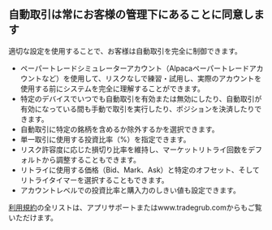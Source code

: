 ## 自動取引は常にお客様の管理下にあることに同意します

適切な設定を使用することで、お客様は自動取引を完全に制御できます。
- ペーパートレードシミュレーターアカウント（Alpacaペーパートレードアカウントなど）を使用して、リスクなしで練習・試用し、実際のアカウントを使用する前にシステムを完全に理解することができます。
- 特定のデバイスでいつでも自動取引を有効または無効にしたり、自動取引が有効になっている間も手動で取引を実行したり、ポジションを決済したりできます。
- 自動取引に特定の銘柄を含めるか除外するかを選択できます。
- 単一取引に使用する投資比率（%）を指定できます。
- リスク許容度に応じた損切り比率を維持し、マーケットリトライ回数をデフォルトから調整することもできます。
- リトライに使用する価格（Bid、Mark、Ask）と特定のオフセット、そしてリトライタイマーを選択することもできます。
- アカウントレベルでの投資比率と購入力のしきい値も設定できます。

[利用規約](https://tradegrub.com/terms)の全リストは、アプリサポートまたはwww.tradegrub.comからもご覧いただけます。
